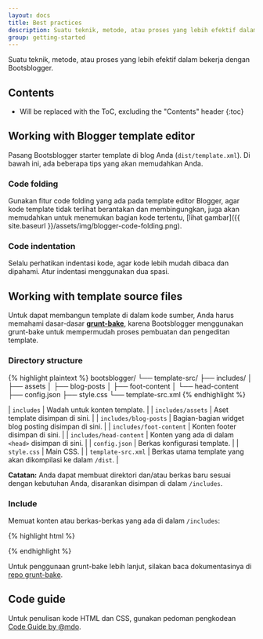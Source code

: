 ```yaml
---
layout: docs
title: Best practices
description: Suatu teknik, metode, atau proses yang lebih efektif dalam bekerja dengan Bootsblogger.
group: getting-started
---
```


Suatu teknik, metode, atau proses yang lebih efektif dalam bekerja dengan Bootsblogger.

## Contents

* Will be replaced with the ToC, excluding the "Contents" header
{:toc}

## Working with Blogger template editor

Pasang Bootsblogger starter template di blog Anda (`dist/template.xml`). Di bawah ini, ada beberapa tips yang akan memudahkan Anda.

### Code folding

Gunakan fitur code folding yang ada pada template editor Blogger, agar kode template tidak terlihat berantakan dan membingungkan, juga akan memudahkan untuk menemukan bagian kode tertentu, [lihat gambar]({{ site.baseurl }}/assets/img/blogger-code-folding.png).

### Code indentation

Selalu perhatikan indentasi kode, agar kode lebih mudah dibaca dan dipahami. Atur indentasi menggunakan dua spasi.

## Working with template source files

Untuk dapat membangun template di dalam kode sumber, Anda harus memahami dasar-dasar **[grunt-bake](https://github.com/MathiasPaumgarten/grunt-bake)**, karena Bootsblogger menggunakan grunt-bake untuk mempermudah proses pembuatan dan pengeditan template.

### Directory structure

{% highlight plaintext %}
bootsblogger/
└── template-src/
    ├── includes/
    │   ├── assets
    │   ├── blog-posts
    │   ├── foot-content
    │   └── head-content
    ├── config.json
    ├── style.css
    └── template-src.xml
{% endhighlight %}

| `includes` | Wadah untuk konten template. |
| `includes/assets` | Aset template disimpan di sini. |
| `includes/blog-posts` | Bagian-bagian widget blog posting disimpan di sini. |
| `includes/foot-content` | Konten footer disimpan di sini. |
| `includes/head-content` | Konten yang ada di dalam `<head>` disimpan di sini. |
| `config.json` | Berkas konfigurasi template. |
| `style.css` | Main CSS. |
| `template-src.xml` | Berkas utama template yang akan dikompilasi ke dalam `/dist`. |

**Catatan:** Anda dapat membuat direktori dan/atau berkas baru sesuai dengan kebutuhan Anda, disarankan disimpan di dalam `/includes`.

### Include

Memuat konten atau berkas-berkas yang ada di dalam `/includes`:

{% highlight html %}
<!--(bake /includes/path/to/file)-->
{% endhighlight %}

Untuk penggunaan grunt-bake lebih lanjut, silakan baca dokumentasinya di [repo grunt-bake](https://github.com/MathiasPaumgarten/grunt-bake).

## Code guide

Untuk penulisan kode HTML dan CSS, gunakan pedoman pengkodean [Code Guide by @mdo](http://codeguide.co).
